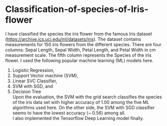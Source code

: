 # Classification-of-species-of-Iris-flower
I have classified the species the iris flower from the famous Iris dataset (https://archive.ics.uci.edu/ml/datasets/iris). The dataset contains measurements for 150 iris flowers from the different species. There are four columns: Sepal Length, Sepal Width, Petal Length, and Petal Width in cm measurement scale. The fifth column represents the Species of the iris flower. I used the following popular machine learning (ML) models here.
1. Logistic Regression, 
2. Support Vector machine (SVM), 
3. Linear SVC Classifier,
4. SVM with SGD, and 
5. Decision Tree \
Upon the evaluation, the SVM with the grid search classifies the species of the iris data set with higher accuracy of 1.00 among the five ML algorithms used here. On the other side, the SVM with SGD classifier seems to have the lowest accuracy (~ 0.56) among all.\
  I also implemented the Tensorflow Deep Learning model finally. 
